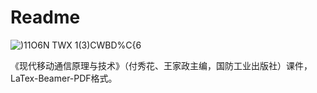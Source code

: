 # Readme
![)11O6N TWX 1(3)CWBD%C{6](https://user-images.githubusercontent.com/129029333/227842678-4b6f391a-fbfd-4724-be97-2b2a42289581.jpg)

《现代移动通信原理与技术》（付秀花、王家政主编，国防工业出版社）课件，LaTex-Beamer-PDF格式。
